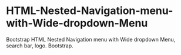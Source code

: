 # HTML-Nested-Navigation-menu-with-Wide-dropdown-Menu
Bootstrap HTML Nested Navigation menu with Wide dropdown Menu, search bar, logo. Bootstrap. 
